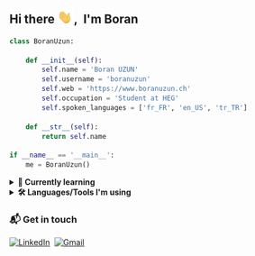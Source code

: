 ## Hi there <img src="./img/hi.gif" width="29px">,&nbsp; I'm Boran

```python
class BoranUzun:

	def __init__(self):
		self.name = 'Boran UZUN'
		self.username = 'boranuzun'
		self.web = 'https://www.boranuzun.ch'
		self.occupation = 'Student at HEG'
		self.spoken_languages = ['fr_FR', 'en_US', 'tr_TR']

	def __str__(self):
		return self.name

if __name__ == '__main__':
	me = BoranUzun()
```

<details>
	<summary><b>🌱 Currently learning</b></summary>
<br>

![Java](https://img.shields.io/badge/Java-05122A?style=flat&logo=openjdk)&nbsp;
![Vue.js](https://img.shields.io/badge/Vue.js-05122A?style=flat&logo=vue.js)&nbsp;
![Django](https://img.shields.io/badge/Django-05122A?style=flat&logo=django)&nbsp;
![Git](https://img.shields.io/badge/-Git-05122A?style=flat&logo=git)&nbsp;
![Bash](https://img.shields.io/badge/Bash-05122A?style=flat&logo=gnubash)&nbsp;
![JavaScript](https://img.shields.io/badge/-JavaScript-05122A?style=flat&logo=javascript)&nbsp;
![CSS3](https://img.shields.io/badge/CSS3-05122A?logo=css3&logoColor=1572B6&style=flat)&nbsp;
![Figma](https://img.shields.io/badge/Figma-05122A?logo=figma&logoColor=F24E1E&style=flat)&nbsp;

</details>

<details>
  <summary><b>🛠️ Languages/Tools I'm using</b></summary>
<br>

![Python](https://img.shields.io/badge/-Python-05122A?style=flat&logo=python)&nbsp;
![HTML](https://img.shields.io/badge/-HTML-05122A?style=flat&logo=HTML5)&nbsp;
![Markdown](https://img.shields.io/badge/Markdown-05122A?logo=markdown&style=flat)&nbsp;
![Visual Studio Code](https://img.shields.io/badge/-VS%20Code-05122A?style=flat&logo=visual-studio-code&logoColor=007ACC)&nbsp;
![iTerm2](https://img.shields.io/badge/iTerm2-05122A?logo=iterm2&style=flat)&nbsp;
![GitHub](https://img.shields.io/badge/-GitHub-05122A?style=flat&logo=github)&nbsp;
![Miro](https://img.shields.io/badge/Miro-05122A?logo=miro&style=flat&logoColor=ebc855)&nbsp;
![Canva](https://img.shields.io/badge/Canva-05122A?logo=canva&logoColor=58C1CA&style=flat)&nbsp;
![MS Office](https://img.shields.io/badge/Microsoft%20Office-05122A?logo=microsoftoffice&style=flat&logoColor=ce4722)&nbsp;
![diagrams.net](https://img.shields.io/badge/diagrams.net-05122A?logo=diagramsdotnet&logoColor=F08705&style=flat)&nbsp;
![Trello](https://img.shields.io/badge/Trello-05122A?logo=trello&logoColor=0052CC&style=flat)&nbsp;
![Todoist](https://img.shields.io/badge/Todoist-05122A?logo=todoist&style=flat)&nbsp;
![XAMPP](https://img.shields.io/badge/XAMPP-05122A?logo=xampp&logoColor=FB7A24&style=flat)&nbsp;
![Notion](https://img.shields.io/badge/Notion-05122A?logo=notion&style=flat)&nbsp;
![Obsidian](https://img.shields.io/badge/Obsidian-05122A?logo=obsidian&style=flat&logoColor=483699)&nbsp;
![Alfred](https://img.shields.io/badge/Alfred-05122A?logo=alfred&logoColor=5C1F87&style=flat)&nbsp;
![Homebrew](https://img.shields.io/badge/Homebrew-05122A?logo=homebrew&logoColor=FBB040&style=flat)&nbsp;
![Windows](https://img.shields.io/badge/Windows-05122A?logo=windows11&style=flat)&nbsp;
![macOS](https://img.shields.io/badge/macOS-05122A?logo=macos&style=flat)&nbsp;
![Ubuntu](https://img.shields.io/badge/Ubuntu-05122A?logo=ubuntu&logoColor=E95420&style=flat)&nbsp;

</details>

### 📬 Get in touch

<a href="https://www.linkedin.com/in/boranuzun/"><img alt="LinkedIn" src="https://img.shields.io/badge/LinkedIn-0A66C2?logo=linkedin&logoColor=fff&style=flat"/></a>&nbsp; <a href="mailto:boran.u3@gmail.com"><img alt="Gmail" src="https://img.shields.io/badge/Gmail-EA4335?logo=gmail&logoColor=fff&style=flat" /></a>

<!-- Trying out various profile counters -->
<!-- Comment out because of bugs-->
<!-- <div align="center">
    <img alt='analytics' src='https://profile-counter.glitch.me/boranuzun/count.svg' width='0'><img alt ='analytics2' src='https://komarev.com/ghpvc/?username=boranuzun&color=05122A&style=flat' width='0'>
</div> -->
